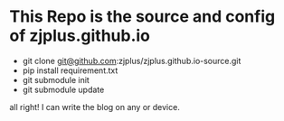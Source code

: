 # This Repo is the source and config of zjplus.github.io

+ git clone git@github.com:zjplus/zjplus.github.io-source.git
+ pip install requirement.txt
+ git submodule init
+ git submodule update

all right! I can write the blog on any or device. 
